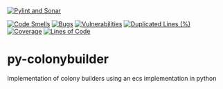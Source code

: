 [![Pylint and Sonar](https://github.com/Lehnart/py-colonybuilder/actions/workflows/ci.yml/badge.svg)](https://github.com/Lehnart/py-colonybuilder/actions/workflows/ci.yml)

[![Code Smells](https://sonarcloud.io/api/project_badges/measure?project=Lehnart_py-colonybuilder&metric=code_smells)](https://sonarcloud.io/summary/new_code?id=Lehnart_py-colonybuilder)
[![Bugs](https://sonarcloud.io/api/project_badges/measure?project=Lehnart_py-colonybuilder&metric=bugs)](https://sonarcloud.io/summary/new_code?id=Lehnart_py-colonybuilder)
[![Vulnerabilities](https://sonarcloud.io/api/project_badges/measure?project=Lehnart_py-colonybuilder&metric=vulnerabilities)](https://sonarcloud.io/summary/new_code?id=Lehnart_py-colonybuilder)
[![Duplicated Lines (%)](https://sonarcloud.io/api/project_badges/measure?project=Lehnart_py-colonybuilder&metric=duplicated_lines_density)](https://sonarcloud.io/summary/new_code?id=Lehnart_py-colonybuilder)
[![Coverage](https://sonarcloud.io/api/project_badges/measure?project=Lehnart_py-colonybuilder&metric=coverage)](https://sonarcloud.io/summary/new_code?id=Lehnart_py-colonybuilder)
[![Lines of Code](https://sonarcloud.io/api/project_badges/measure?project=Lehnart_py-colonybuilder&metric=ncloc)](https://sonarcloud.io/summary/new_code?id=Lehnart_py-colonybuilder)

# py-colonybuilder
Implementation of colony builders using an ecs implementation in python
